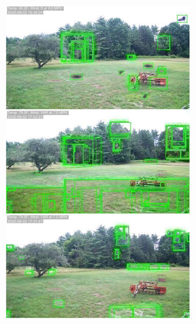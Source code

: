 ![20200802-163103-170108](in/20200802/20200802-163103-170108_0_.jpg)
![20200802-170113-173118](in/20200802/20200802-170113-173118_0_.jpg)
![20200802-173123-180128](in/20200802/20200802-173123-180128_0_.jpg)
